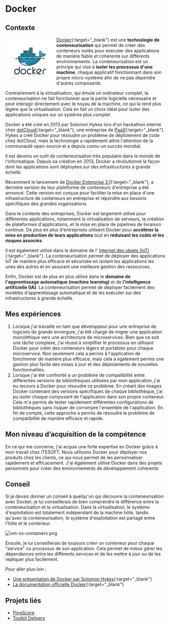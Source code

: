 # Docker

## Contexte

<img src="../../../img/docker2.png" height="150" style="float: left; margin-right: 5px">

[Docker](https://www.docker.com/){:target="_blank"} est une **technologie de conteneurisation** qui permet de créer des
conteneurs isolés pour exécuter des applications de manière fiable et cohérente sur différents environnements. La
conteneurisation est un principe qui vise à **isoler les processus d'une machine**, chaque applicatif fonctionnant 
dans son propre micro-système afin de ne pas dépendre d'autres composants.

Contrairement à la virtualisation, qui émule un ordinateur complet, la conteneurisation ne fait fonctionner que la
partie logicielle nécessaire et peut interagir directement avec le noyau de la machine, ce qui la rend plus légère que
la virtualisation. Cela en fait un choix idéal pour isoler des applications uniques sur un système plus complet.

Docker a été créé en 2013 par Solomon Hykes lors d'un hackathon interne
chez [dotCloud](https://www.docker.com/press-release/dotcloud-inc-now-docker-inc/){:target="_blank"}, une entreprise
de [PaaS](https://azure.microsoft.com/fr-ca/resources/cloud-computing-dictionary/what-is-paas){:target="_blank"}. Hykes
a créé Docker pour résoudre un problème de déploiement de code chez dotCloud, mais la technologie a rapidement attiré
l'attention de la communauté open-source et a depuis connu un succès mondial.

Il est devenu un outil de conteneurisation très populaire dans le monde de l'informatique. Depuis sa création
en 2013, Docker a révolutionné la façon dont les applications sont déployées sur des infrastructures à grande échelle.

Récemment le lancement de [Docker Enterprise 3.1](https://www.docker.com/products/docker-enterprise){:target="_blank"}, 
a dernière version de leur plateforme de conteneurs d'entreprise a été annoncé. Cette version 
est conçue pour faciliter la mise en place d'une infrastructure de conteneurs en entreprise et répondre aux besoins 
spécifiques des grandes organisations.

Dans le contexte des entreprises, Docker est largement utilisé pour différentes applications, notamment la
virtualisation de serveurs, la création de plateformes d'applications, et la mise en place de pipelines de livraison
continue. De plus en plus d'entreprises utilisent Docker pour **accélérer la mise en production de leurs applications** 
tout en **réduisant les coûts et les risques associés**.

Il est également utilisé dans le domaine de l'
[Internet des objets (IoT)](https://www.ovhcloud.com/fr/learn/what-is-iot/){:target="_blank"}. La conteneurisation 
permet de déployer des applications IoT de manière plus efficace et sécurisée en isolant les applications les unes 
des autres et en assurant une meilleure gestion des ressources.

Enfin, Docker est de plus en plus utilisé dans le **domaine de l'apprentissage automatique (machine learning)** et de
**l'intelligence artificielle (IA)**. La conteneurisation permet de déployer facilement des modèles d'apprentissage
automatique et de les exécuter sur des infrastructures à grande échelle.

## Mes expériences

1. Lorsque j'ai travaillé en tant que développeur pour une entreprise de logiciels de grande envergure, j'ai été chargé
   de migrer une application monolithique vers une architecture de microservices. Bien que ce soit une tâche complexe,
   j'ai réussi à simplifier le processus en utilisant Docker pour créer des conteneurs légers et portables pour chaque
   microservice. Non seulement cela a permis à l'application de fonctionner de manière plus efficace, mais cela a
   également permis une gestion plus facile des mises à jour et des déploiements de nouvelles fonctionnalités.
2. Lorsque j'ai été confronté à un problème de compatibilité entre différentes versions de bibliothèques utilisées par
   mon application, j'ai eu recours à Docker pour résoudre ce problème. En créant des images Docker contenant des
   versions spécifiques de chaque bibliothèque, j'ai pu isoler chaque composant de l'application dans son propre
   conteneur. Cela m'a permis de tester rapidement différentes configurations de bibliothèques sans risquer de corrompre
   l'ensemble de l'application. En fin de compte, cette approche a permis de résoudre le problème de compatibilité de
   manière efficace et rapide.

## Mon niveau d’acquisition de la compétence

En ce qui me concerne, j'ai acquis une forte expertise en Docker grâce à mon travail chez iTESOFT. Nous utilisons Docker
pour déployer nos produits chez les clients, ce qui nous permet de les personnaliser rapidement et efficacement. J'ai
également utilisé Docker dans des projets personnels pour créer des environnements de développement cohérents.

## Conseil

Si je devais donner un conseil à quelqu'un qui découvre la conteneurisation avec Docker, je lui conseillerais de bien
comprendre la différence entre la conteneurisation et la virtualisation. Dans la virtualisation, le système
d'exploitation est totalement indépendant de la machine hôte, tandis qu'avec la conteneurisation, le système
d'exploitation est partagé entre l'hôte et le conteneur.

![vm-vs-containers.png](/portfolio/img/vm-vs-containers.png)

Ensuite, je lui conseillerais de toujours créer un conteneur pour chaque "service" ou processus de son application. Cela
permet de mieux gérer les dépendances entre les différents services et de les mettre à jour ou de les répliquer plus
facilement.

Pour aller plus loin :

- [Une présentation de Docker par Solomon Hykes](https://www.youtube.com/watch?v=Q5POuMHxW-0){:target="_blank"}
- [La documentation officielle Docker](https://docs.docker.com/){:target="_blank"}

## Projets liés

- [PingScore](../../../mes-réalisations/pingscore)
- [Toolkit Delivery](../../../mes-réalisations/toolkit-delivery)
